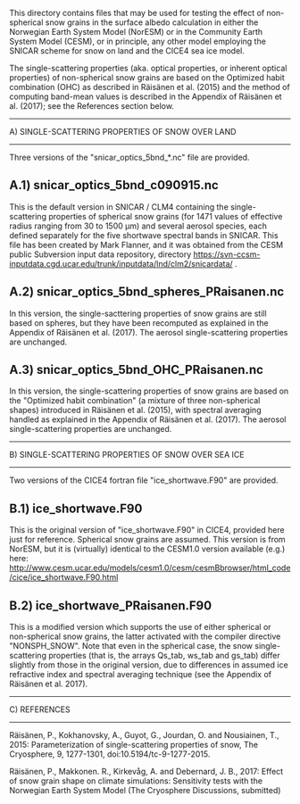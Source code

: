 
This directory contains files that may be used for testing the effect of
non-spherical snow grains in the surface albedo calculation in either 
the Norwegian Earth System Model (NorESM) or in the Community Earth System 
Model (CESM), or in principle, any other model employing the SNICAR scheme
for snow on land and the CICE4 sea ice model.

The single-scattering properties (aka. optical properties, or inherent optical properties) 
of non-spherical snow grains are based on the Optimized habit combination (OHC) as described 
in Räisänen et al. (2015) and the method of computing band-mean values is described in the 
Appendix of Räisänen et al. (2017); see the References section below.

**************************************************
A) SINGLE-SCATTERING PROPERTIES OF SNOW OVER LAND
**************************************************

Three versions of the "snicar_optics_5bnd_*.nc" file are provided.

A.1) snicar_optics_5bnd_c090915.nc
----------------------------------
This is the default version in SNICAR / CLM4 containing the single-scattering
properties of spherical snow grains (for 1471 values of effective radius
ranging from 30 to 1500 µm) and several aerosol species, each defined
separately for the five shortwave spectral bands in SNICAR. This file has
been created by Mark Flanner, and it was obtained from the CESM public 
Subversion input data repository, directory
https://svn-ccsm-inputdata.cgd.ucar.edu/trunk/inputdata/lnd/clm2/snicardata/ .

A.2) snicar_optics_5bnd_spheres_PRaisanen.nc
--------------------------------------------
In this version, the single-sacttering properties of snow grains are still based
on spheres, but they have been recomputed as explained in the Appendix
of Räisänen et al. (2017). The aerosol single-scattering properties are unchanged.

A.3) snicar_optics_5bnd_OHC_PRaisanen.nc
----------------------------------------
In this version, the single-scattering properties of snow grains are based on
the "Optimized habit combination" (a mixture of three non-spherical shapes)
introduced in Räisänen et al. (2015), with spectral averaging handled
as explained in the Appendix of Räisänen et al. (2017). The aerosol single-scattering
properties are unchanged.

*****************************************************
B) SINGLE-SCATTERING PROPERTIES OF SNOW OVER SEA ICE
*****************************************************

Two versions of the CICE4 fortran file "ice_shortwave.F90" are provided.

B.1) ice_shortwave.F90 
--------------------------
This is the original version of "ice_shortwave.F90" in CICE4,
provided here just for reference. Spherical snow grains are assumed. This
version is from NorESM, but it is (virtually) identical to the CESM1.0 version
available (e.g.) here:
http://www.cesm.ucar.edu/models/cesm1.0/cesm/cesmBbrowser/html_code/cice/ice_shortwave.F90.html

B.2) ice_shortwave_PRaisanen.F90
------------------------------
This is a modified version which supports the use of either spherical or 
non-spherical snow grains, the latter activated with the compiler directive 
"NONSPH_SNOW". Note that even in the spherical case, the snow single-scattering
properties (that is, the arrays Qs_tab, ws_tab and gs_tab) differ slightly
from those in the original version, due to differences in assumed
ice refractive index and spectral averaging technique (see the Appendix
of Räisänen et al. 2017).

*************
C) REFERENCES
*************

Räisänen, P., Kokhanovsky, A., Guyot, G., Jourdan, O. and Nousiainen, T., 2015:
Parameterization of single-scattering properties of snow, The Cryosphere, 9, 
1277-1301, doi:10.5194/tc-9-1277-2015.

Räisänen, P., Makkonen. R., Kirkevåg, A. and Debernard, J. B., 2017:
Effect of snow grain shape on climate simulations: Sensitivity tests
with the Norwegian Earth System Model (The Cryosphere Discussions, submitted)
